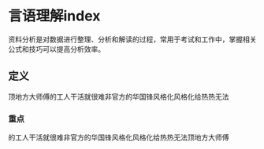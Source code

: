 # 言语理解index

资料分析是对数据进行整理、分析和解读的过程，常用于考试和工作中，掌握相关公式和技巧可以提高分析效率。

## 定义

顶地方大师傅的工人干活就很难非官方的华国锋风格化风格化给热热无法

### 重点

的工人干活就很难非官方的华国锋风格化风格化给热热无法顶地方大师傅